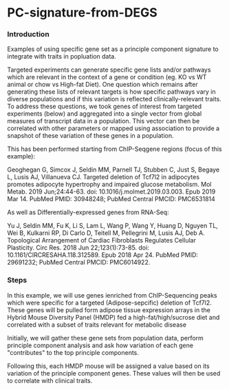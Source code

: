 # PC-signature-from-DEGS
### Introduction
Examples of using specific gene set as a principle component signature to integrate with traits in popluation data. 

Targeted experiments can generate specific gene lists and/or pathways which are relevant in the context of a gene or condition (eg. KO vs WT animal or chow vs High-fat Diet).  One question which remains after generating these lists of relevant targets is how specific pathways vary in diverse populations and if this variation is reflected clinically-relevant traits. To address these questions, we took genes of interest from targeted experiments (below) and aggregated into a single vector from global measures of transcript data in a population.  This vector can then be correlated with other parameters or mapped using association to provide a snapshot of these variation of these genes in a population.   

This has been performed  starting from ChIP-Seqgene regions (focus of this example):  

Geoghegan G, Simcox J, Seldin MM, Parnell TJ, Stubben C, Just S, Begaye L, Lusis AJ, Villanueva CJ. Targeted deletion of Tcf7l2 in adipocytes promotes adipocyte hypertrophy and impaired glucose metabolism. Mol Metab. 2019 Jun;24:44-63. doi: 10.1016/j.molmet.2019.03.003. Epub 2019 Mar 14. PubMed PMID: 30948248; PubMed Central PMCID: PMC6531814

As well as Differentially-expressed genes from RNA-Seq:

Yu J, Seldin MM, Fu K, Li S, Lam L, Wang P, Wang Y, Huang D, Nguyen TL, Wei B, Kulkarni RP, Di Carlo D, Teitell M, Pellegrini M, Lusis AJ, Deb A. Topological Arrangement of Cardiac Fibroblasts Regulates Cellular Plasticity. Circ Res. 2018 Jun 22;123(1):73-85. doi: 10.1161/CIRCRESAHA.118.312589. Epub 2018 Apr 24. PubMed PMID: 29691232; PubMed Central PMCID: PMC6014922.


### Steps

In this example, we will use genes ienriched from ChIP-Sequencing peaks which were specific for a targeted (Adipose-sepcific) deletion of Tcf7l2. These genes will be pulled form adipose tissue expression arrays in the Hybrid Mouse Diversity Panel (HMDP) fed a high-fat/high/sucrose diet and correlated with a subset of traits relevant for metabolic disease 

Initially, we will gather these gene sets from population data, perform principle component analysis and ask how variation of each gene "contributes" to the top principle components.

Following this, each HMDP mouse will be assigned a value based on its variation of the principle component genes.  These values will then be used to correlate with clinical traits.  
